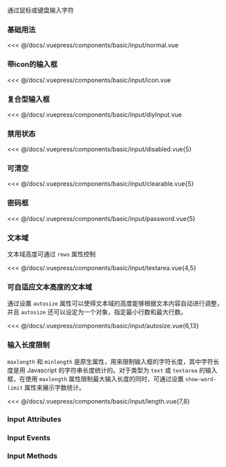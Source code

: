 
通过鼠标或键盘输入字符

### 基础用法

<div class="comp-wrapper mg-16 with-code">
    <div class="comp-disply-wrapper">
        <basic-input-normal />
    </div>
</div>

<<< @/docs/.vuepress/components/basic/input/normal.vue

### 带icon的输入框

<div class="comp-wrapper mg-16 with-code">
    <div class="comp-disply-wrapper">
        <basic-input-icon />
    </div>
</div>

<<< @/docs/.vuepress/components/basic/input/icon.vue

### 复合型输入框

<div class="comp-wrapper mg-16 with-code">
    <div class="comp-disply-wrapper">
        <basic-input-diyInput />
    </div>
</div>

<<< @/docs/.vuepress/components/basic/input/diyInput.vue


### 禁用状态

<div class="comp-wrapper mg-16 with-code">
    <div class="comp-disply-wrapper">
        <basic-input-disabled />
    </div>
</div>

<<< @/docs/.vuepress/components/basic/input/disabled.vue{5}

### 可清空

<div class="comp-wrapper mg-16 with-code">
    <div class="comp-disply-wrapper">
        <basic-input-clearable />
    </div>
</div>

<<< @/docs/.vuepress/components/basic/input/clearable.vue{5}

### 密码框

<div class="comp-wrapper mg-16 with-code">
    <div class="comp-disply-wrapper">
        <basic-input-password />
    </div>
</div>

<<< @/docs/.vuepress/components/basic/input/password.vue{5}

### 文本域

文本域高度可通过 `rows` 属性控制

<div class="comp-wrapper mg-16 with-code">
    <div class="comp-disply-wrapper">
        <basic-input-textarea />
    </div>
</div>

<<< @/docs/.vuepress/components/basic/input/textarea.vue{4,5}

### 可自适应文本高度的文本域

通过设置 `autosize` 属性可以使得文本域的高度能够根据文本内容自动进行调整，并且 `autosize` 还可以设定为一个对象，指定最小行数和最大行数。

<div class="comp-wrapper mg-16 with-code">
    <div class="comp-disply-wrapper">
        <basic-input-autosize />
    </div>
</div>

<<< @/docs/.vuepress/components/basic/input/autosize.vue{6,13}

### 输入长度限制

`maxlength` 和 `minlength` 是原生属性，用来限制输入框的字符长度，其中字符长度是用 Javascript 的字符串长度统计的。对于类型为 `text` 或 `textarea` 的输入框，在使用 `maxlength` 属性限制最大输入长度的同时，可通过设置 `show-word-limit` 属性来展示字数统计。

<div class="comp-wrapper mg-16 with-code">
    <div class="comp-disply-wrapper">
        <basic-input-length />
    </div>
</div>

<<< @/docs/.vuepress/components/basic/input/length.vue{7,8}

### Input Attributes

<div class="attribute-wrapper mg-16">
  <basic-input-attributes />
</div>

### Input Events

<div class="attribute-wrapper mg-16">
  <basic-input-events />
</div>

### Input Methods

<div class="attribute-wrapper mg-16">
  <basic-input-methods />
</div>